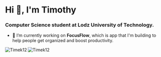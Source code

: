 <h1 >Hi 👋, I'm Timothy</h1>
<h3>Computer Science student at Lodz University of Technology.</h3>  


- 🔭 I’m currently working on **FocusFlow**, which is app that I'm building to help people get organized and boost productivity. 

<div>
<p><img align="left" src="https://github-readme-stats.vercel.app/api/top-langs?username=Timek12&show_icons=true&locale=en&layout=compact" alt="Timek12" /></p>
<p><img align="center" src="https://github-readme-streak-stats.herokuapp.com/?user=Timek12&" alt="Timek12" /></p>
</div>
